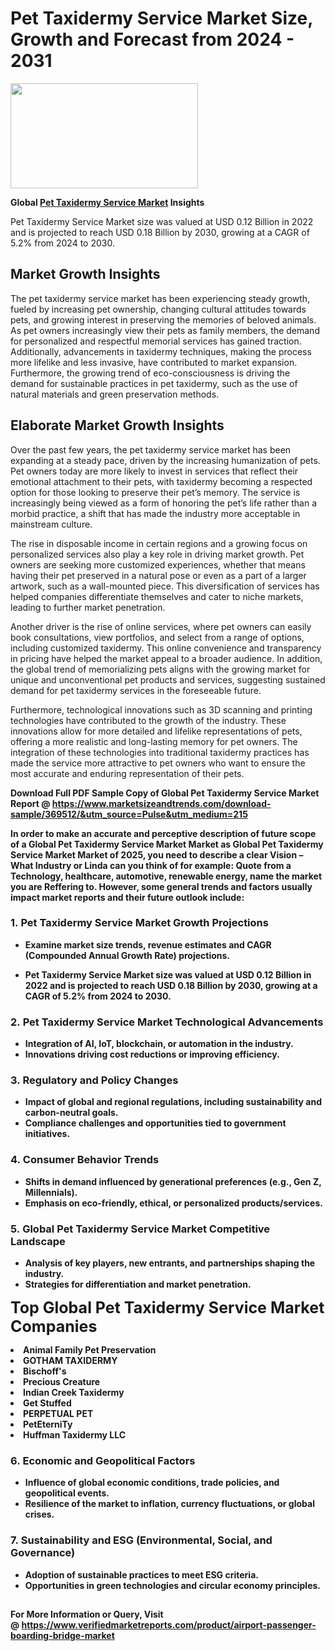 <H1>Pet Taxidermy Service Market Size, Growth and Forecast from 2024 - 2031</H1><img class="aligncenter size-medium wp-image-584254" src="https://thirdeyenews.in/wp-content/uploads/2024/09/Global-Market-Research-300x168.jpeg" alt="" width="300" height="168" /><p><strong>Global&nbsp;<a href="https://www.marketsizeandtrends.com/download-sample/369512/&amp;utm_source=Pulse&amp;utm_medium=215">Pet Taxidermy Service Market</a> Insights</strong></p><p>Pet Taxidermy Service Market size was valued at USD 0.12 Billion in 2022 and is projected to reach USD 0.18 Billion by 2030, growing at a CAGR of 5.2% from 2024 to 2030.</p><p><h2>Market Growth Insights</h2> <p>The pet taxidermy service market has been experiencing steady growth, fueled by increasing pet ownership, changing cultural attitudes towards pets, and growing interest in preserving the memories of beloved animals. As pet owners increasingly view their pets as family members, the demand for personalized and respectful memorial services has gained traction. Additionally, advancements in taxidermy techniques, making the process more lifelike and less invasive, have contributed to market expansion. Furthermore, the growing trend of eco-consciousness is driving the demand for sustainable practices in pet taxidermy, such as the use of natural materials and green preservation methods.</p> <p><strong></strong></p> <h2>Elaborate Market Growth Insights</h2> <p>Over the past few years, the pet taxidermy service market has been expanding at a steady pace, driven by the increasing humanization of pets. Pet owners today are more likely to invest in services that reflect their emotional attachment to their pets, with taxidermy becoming a respected option for those looking to preserve their pet’s memory. The service is increasingly being viewed as a form of honoring the pet’s life rather than a morbid practice, a shift that has made the industry more acceptable in mainstream culture.</p> <p>The rise in disposable income in certain regions and a growing focus on personalized services also play a key role in driving market growth. Pet owners are seeking more customized experiences, whether that means having their pet preserved in a natural pose or even as a part of a larger artwork, such as a wall-mounted piece. This diversification of services has helped companies differentiate themselves and cater to niche markets, leading to further market penetration.</p> <p>Another driver is the rise of online services, where pet owners can easily book consultations, view portfolios, and select from a range of options, including customized taxidermy. This online convenience and transparency in pricing have helped the market appeal to a broader audience. In addition, the global trend of memorializing pets aligns with the growing market for unique and unconventional pet products and services, suggesting sustained demand for pet taxidermy services in the foreseeable future.</p> <p>Furthermore, technological innovations such as 3D scanning and printing technologies have contributed to the growth of the industry. These innovations allow for more detailed and lifelike representations of pets, offering a more realistic and long-lasting memory for pet owners. The integration of these technologies into traditional taxidermy practices has made the service more attractive to pet owners who want to ensure the most accurate and enduring representation of their pets.</p> <p><strong></p><p><span class=""><strong>Download Full PDF Sample Copy of Global Pet Taxidermy Service Market Report</strong> @ <a href="https://www.marketsizeandtrends.com/download-sample/369512/&amp;utm_source=Pulse&amp;utm_medium=215" target="_blank">https://www.marketsizeandtrends.com/download-sample/369512/&amp;utm_source=Pulse&amp;utm_medium=215</a></span></p><p>In order to make an accurate and perceptive description of future scope of a Global&nbsp;Pet Taxidermy Service Market Market as Global&nbsp;Pet Taxidermy Service Market Market of 2025, you need to describe a clear Vision &ndash; What Industry or Linda can you think of for example: Quote from a Technology, healthcare, automotive, renewable energy, name the market you are Reffering to. However, some general trends and factors usually impact market reports and their future outlook include:</p><h3>1.&nbsp;<strong>Pet Taxidermy Service Market Growth Projections</strong></h3><ul><li>Examine market size trends, revenue estimates and CAGR (Compounded Annual Growth Rate) projections.</li><li><p>Pet Taxidermy Service Market size was valued at USD 0.12 Billion in 2022 and is projected to reach USD 0.18 Billion by 2030, growing at a CAGR of 5.2% from 2024 to 2030.</p></li></ul><h3>2.&nbsp;<strong>Pet Taxidermy Service Market Technological Advancements</strong></h3><ul><li>Integration of AI, IoT, blockchain, or automation in the industry.</li><li>Innovations driving cost reductions or improving efficiency.</li></ul><h3>3.&nbsp;<strong>Regulatory and Policy Changes</strong></h3><ul><li>Impact of global and regional regulations, including sustainability and carbon-neutral goals.</li><li>Compliance challenges and opportunities tied to government initiatives.</li></ul><h3>4.&nbsp;<strong>Consumer Behavior Trends</strong></h3><ul><li>Shifts in demand influenced by generational preferences (e.g., Gen Z, Millennials).</li><li>Emphasis on eco-friendly, ethical, or personalized products/services.</li></ul><h3>5.&nbsp;<strong>Global Pet Taxidermy Service Market Competitive Landscape</strong></h3><ul><li>Analysis of key players, new entrants, and partnerships shaping the industry.</li><li>Strategies for differentiation and market penetration.</li></ul><p data-pm-slice="1 1 []"><span style="color: inherit; font-family: inherit; font-size: 25px;">Top Global Pet Taxidermy Service Market Companies</span></p><div class="" data-test-id=""><p><li>Animal Family Pet Preservation</li><li> GOTHAM TAXIDERMY</li><li> Bischoff's</li><li> Precious Creature</li><li> Indian Creek Taxidermy</li><li> Get Stuffed</li><li> PERPETUAL PET</li><li> PetEterniTy</li><li> Huffman Taxidermy LLC</li></p></div><h3>6.&nbsp;<strong>Economic and Geopolitical Factors</strong></h3><ul><li>Influence of global economic conditions, trade policies, and geopolitical events.</li><li>Resilience of the market to inflation, currency fluctuations, or global crises.</li></ul><h3>7.&nbsp;<strong>Sustainability and ESG (Environmental, Social, and Governance)</strong></h3><ul><li>Adoption of sustainable practices to meet ESG criteria.</li><li>Opportunities in green technologies and circular economy principles.</li></ul><h2><strong style="font-size: 14px;">For More Information or Query, Visit @&nbsp;</strong><a style="background-color: #ffffff; font-size: 14px;" href="https://www.marketsizeandtrends.com/report/pet-taxidermy-service-market/" target="_blank">https://www.verifiedmarketreports.com/product/airport-passenger-boarding-bridge-market</a></h2>
